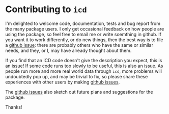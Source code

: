 # Contributing to `icd`

I'm delighted to welcome code, documentation, tests and bug report from the many package users. I only get occasional feedback on how people are using the package, so feel free to email me or write soemthing in github. If you want it to work differently, or do new things, then the best way is to file a [github issue](https://github.com/jackwasey/icd/issues): there are probably others who have the same or similar needs, and they, or I, may have already thought about them.

If you find that an ICD code doesn't give the description you expect, this is an issue! If some code runs too slowly to be useful, this is also an issue. As people run more and more real world data through `icd`, more problems will undoubtedly pop up, and may be trivial to fix, so please share these experiences with other users by making [github issues](https://github.com/jackwasey/icd/issues).

The [github issues](https://github.com/jackwasey/icd/issues) also sketch out future plans and suggestions for the package.

Thanks!
